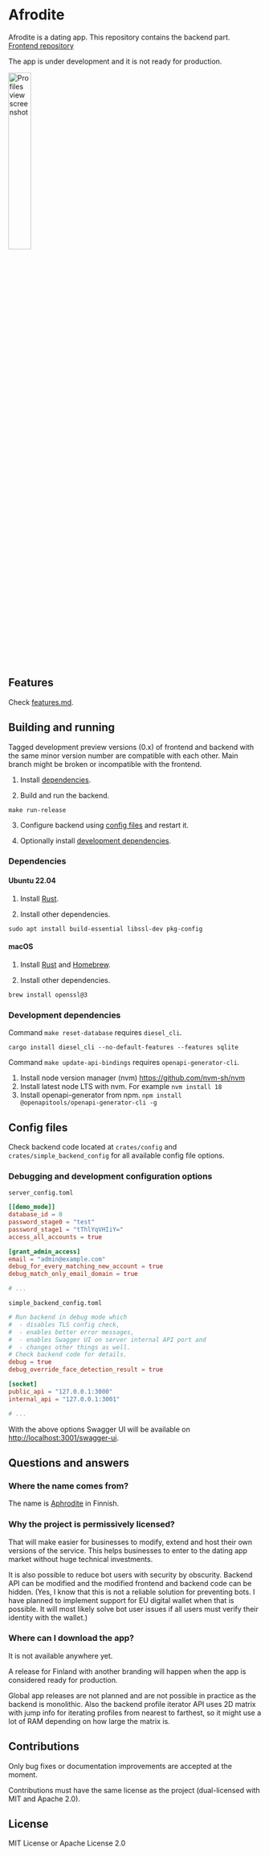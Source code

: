 # Afrodite
Afrodite is a dating app. This
repository contains the backend part. [Frontend repository](https://github.com/jutuon/afrodite-frontend)

The app is under development and it is not ready for production.

<img src="https://raw.githubusercontent.com/jutuon/afrodite-frontend/refs/heads/images/profiles-view.jpg" alt="Profiles view screenshot" width="30%">

## Features

Check [features.md](docs/features.md).

## Building and running

Tagged development preview versions (0.x) of frontend and backend
with the same minor version number are compatible with each other.
Main branch might be broken or incompatible with the frontend.

1. Install [dependencies](#dependencies).

2. Build and run the backend.

```
make run-release
```

3. Configure backend using [config files](#config-files) and restart it.

4. Optionally install [development dependencies](#development-dependencies).

### Dependencies

#### Ubuntu 22.04

1. Install [Rust](https://www.rust-lang.org/learn/get-started).

2. Install other dependencies.

```
sudo apt install build-essential libssl-dev pkg-config
```

#### macOS

1. Install [Rust](https://www.rust-lang.org/learn/get-started) and
   [Homebrew](https://brew.sh).

2. Install other dependencies.

```
brew install openssl@3
```

### Development dependencies

Command `make reset-database` requires `diesel_cli`.

```
cargo install diesel_cli --no-default-features --features sqlite
```

Command `make update-api-bindings` requires `openapi-generator-cli`.

1. Install node version manager (nvm) <https://github.com/nvm-sh/nvm>
2. Install latest node LTS with nvm. For example `nvm install 18`
3. Install openapi-generator from npm.
   `npm install @openapitools/openapi-generator-cli -g`

## Config files

Check backend code located at `crates/config` and `crates/simple_backend_config`
for all available config file options.

### Debugging and development configuration options

`server_config.toml`

```toml
[[demo_mode]]
database_id = 0
password_stage0 = "test"
password_stage1 = "tThlYqVHIiY="
access_all_accounts = true

[grant_admin_access]
email = "admin@example.com"
debug_for_every_matching_new_account = true
debug_match_only_email_domain = true

# ...
```
`simple_backend_config.toml`
```toml
# Run backend in debug mode which
#  - disables TLS config check,
#  - enables better error messages,
#  - enables Swagger UI on server internal API port and
#  - changes other things as well.
# Check backend code for details.
debug = true
debug_override_face_detection_result = true

[socket]
public_api = "127.0.0.1:3000"
internal_api = "127.0.0.1:3001"

# ...
```

With the above options Swagger UI will be available on
<http://localhost:3001/swagger-ui>.

## Questions and answers

### Where the name comes from?

The name is [Aphrodite](https://en.wikipedia.org/wiki/Aphrodite) in Finnish.

### Why the project is permissively licensed?

That will make easier for businesses to modify, extend and
host their own versions of the service. This helps businesses
to enter to the dating app market without huge technical investments.

It is also possible to reduce bot users with security by obscurity. Backend
API can be modified and the modified frontend and backend code can be hidden.
(Yes, I know that this is not a reliable solution for preventing bots. I have
planned to implement support for EU digital wallet when that is possible.
It will most likely solve bot user issues if all users must verify their
identity with the wallet.)

### Where can I download the app?

It is not available anywhere yet.

A release for Finland with another branding will happen when the app
is considered ready for production.

Global app releases are not planned and are not possible in practice
as the backend is monolithic. Also the backend profile iterator API uses
2D matrix with jump info for iterating profiles from nearest to farthest, so
it might use a lot of RAM depending on how large the matrix is.

## Contributions

Only bug fixes or documentation improvements are accepted at the moment.

Contributions must have the same license as the project (dual-licensed with
MIT and Apache 2.0).

## License

MIT License or Apache License 2.0

